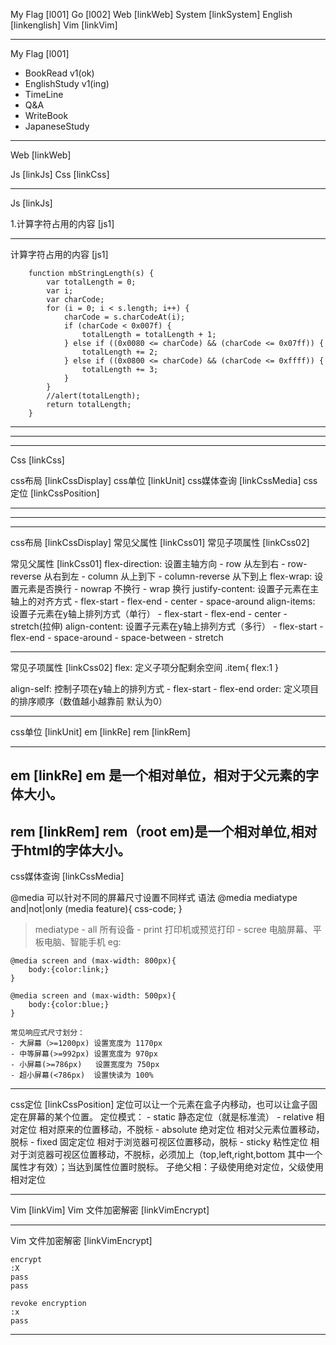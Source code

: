 My Flag		[l001]
Go		[l002]
Web		[linkWeb]
System		[linkSystem]
English		[linkenglish]
Vim 		[linkVim]

----------------------------------------------------------------------------
My Flag	[l001]
- BookRead v1(ok)
- EnglishStudy v1(ing)
- TimeLine
- Q&A
- WriteBook
- JapaneseStudy
----------------------------------------------------------------------------
Web	[linkWeb]

Js	[linkJs]
Css	[linkCss]

----------------------------------------------------------------------------
Js	[linkJs]

1.计算字符占用的内容 	[js1]

----------------------------------------------------------------------------
计算字符占用的内容 	[js1]
```
    function mbStringLength(s) {
        var totalLength = 0;
        var i;
        var charCode;
        for (i = 0; i < s.length; i++) {
            charCode = s.charCodeAt(i);
            if (charCode < 0x007f) {
                totalLength = totalLength + 1;
            } else if ((0x0080 <= charCode) && (charCode <= 0x07ff)) {
                totalLength += 2;
            } else if ((0x0800 <= charCode) && (charCode <= 0xffff)) {
                totalLength += 3;
            }
        }
        //alert(totalLength);
        return totalLength;
    }

```
----------------------------------------------------------------------------
----------------------------------------------------------------------------
----------------------------------------------------------------------------
Css		[linkCss]

css布局		[linkCssDisplay]
css单位		[linkUnit]
css媒体查询	[linkCssMedia]
css定位		[linkCssPosition]

----------------------------------------------------------------------------
----------------------------------------------------------------------------
----------------------------------------------------------------------------
css布局	[linkCssDisplay]
常见父属性	[linkCss01]
常见子项属性	[linkCss02]

常见父属性	[linkCss01]
flex-direction: 设置主轴方向
	- row 从左到右
	- row-reverse 从右到左
	- column 从上到下
	- column-reverse 从下到上
flex-wrap: 设置元素是否换行
	- nowrap 不换行
	- wrap 换行
justify-content: 设置子元素在主轴上的对齐方式
	- flex-start
	- flex-end
	- center
	- space-around
align-items: 设置子元素在y轴上排列方式（单行）
	- flex-start
	- flex-end
	- center
	- stretch(拉伸)
align-content: 设置子元素在y轴上排列方式（多行）
	- flex-start
	- flex-end
	- space-around
	- space-between
	- stretch



----------------------------------------------------------------------------
常见子项属性	[linkCss02]
flex: 定义子项分配剩余空间
	.item{
		flex:1
	}

align-self: 控制子项在y轴上的排列方式
	- flex-start
	- flex-end
order: 定义项目的排序顺序（数值越小越靠前 默认为0）

----------------------------------------------------------------------------

css单位	[linkUnit]
em	[linkRe]
rem	[linkRem]

----------------------------------------------------------------------------
em	[linkRe]
em 是一个相对单位，相对于父元素的字体大小。
----------------------------------------------------------------------------
rem	[linkRem]
rem（root em)是一个相对单位,相对于html的字体大小。
----------------------------------------------------------------------------
css媒体查询	[linkCssMedia]

@media 可以针对不同的屏幕尺寸设置不同样式
语法
@media mediatype and|not|only (media feature){
	css-code;
}
> mediatype 
	- all 所有设备
	- print 打印机或预览打印
	- scree 电脑屏幕、平板电脑、智能手机
eg:
```
@media screen and (max-width: 800px){
	body:{color:link;}
}

@media screen and (max-width: 500px){
	body:{color:blue;}
}

常见响应式尺寸划分：
- 大屏幕（>=1200px) 设置宽度为 1170px
- 中等屏幕(>=992px) 设置宽度为 970px
- 小屏幕(>=786px)   设置宽度为 750px
- 超小屏幕(<786px)  设置快读为 100%
```

----------------------------------------------------------------------------
css定位	[linkCssPosition]
定位可以让一个元素在盒子内移动，也可以让盒子固定在屏幕的某个位置。
定位模式：
	- static 静态定位（就是标准流）
	- relative 相对定位 相对原来的位置移动，不脱标
	- absolute 绝对定位 相对父元素位置移动，脱标
	- fixed 固定定位 相对于浏览器可视区位置移动，脱标
	- sticky 粘性定位 相对于浏览器可视区位置移动，不脱标，必须加上（top,left,right,bottom 其中一个属性才有效）；当达到属性位置时脱标。
子绝父相：子级使用绝对定位，父级使用相对定位




----------------------------------------------------------------------------
Vim 	[linkVim]
Vim 文件加密解密 	[linkVimEncrypt]

----------------------------------------------------------------------------
Vim 文件加密解密 	[linkVimEncrypt]
```
encrypt
:X
pass
pass

revoke encryption
:x
pass
```
----------------------------------------------------------------------------

